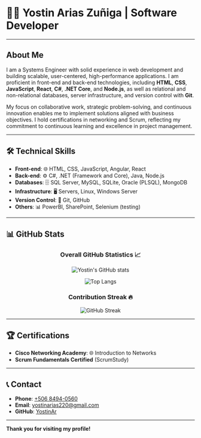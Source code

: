 # 👨‍💻 Yostin Arias Zuñiga | Software Developer 

---

## About Me
I am a Systems Engineer with solid experience in web development and building scalable, user-centered, high-performance applications. I am proficient in front-end and back-end technologies, including **HTML**, **CSS**, **JavaScript**, **React**, **C#**, **.NET Core**, and **Node.js**, as well as relational and non-relational databases, server infrastructure, and version control with **Git**.

My focus on collaborative work, strategic problem-solving, and continuous innovation enables me to implement solutions aligned with business objectives. I hold certifications in networking and Scrum, reflecting my commitment to continuous learning and excellence in project management.

---

## 🛠️ Technical Skills
- **Front-end**: 🌐 HTML, CSS, JavaScript, Angular, React
- **Back-end**: ⚙️ C#, .NET (Framework and Core), Java, Node.js
- **Databases**: 🗄️ SQL Server, MySQL, SQLite, Oracle (PLSQL), MongoDB
- **Infrastructure**: 🖥️ Servers, Linux, Windows Server
- **Version Control**: 🔧 Git, GitHub
- **Others**: 📊 PowerBI, SharePoint, Selenium (testing)

---

## 📊 GitHub Stats

<div align="center">
  
  ### Overall GitHub Statistics 📈
  
  ![Yostin's GitHub stats](https://github-readme-stats.vercel.app/api?username=YostinAr&show_icons=true&theme=radical&include_all_commits=true&count_private=true&hide_rank=true&hide_border=true)

  ![Top Langs](https://github-readme-stats.vercel.app/api/top-langs/?username=YostinAr&layout=compact&theme=radical&hide_border=true&langs_count=8)

  ### Contribution Streak 🔥

  ![GitHub Streak](https://streak-stats.demolab.com?user=YostinAr&theme=radical&date_format=j%20M%5B%20Y%5D&hide_border=true)
  
</div>

---

## 🏆 Certifications
- **Cisco Networking Academy**: 🌐 Introduction to Networks
- **Scrum Fundamentals Certified** (ScrumStudy)

---

## 📞 Contact
- **Phone**: [+506 8494-0560](tel:+50684940560)
- **Email**: [yostinarias220@gmail.com](mailto:yostinarias220@gmail.com)
- **GitHub**: [YostinAr](https://github.com/YostinArias)

---

**Thank you for visiting my profile!**
